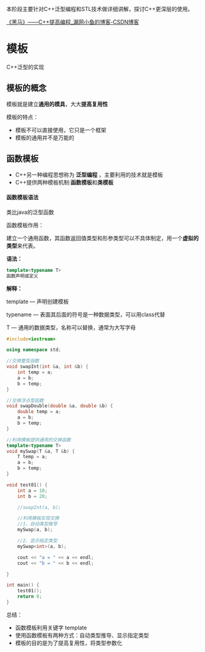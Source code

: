 本阶段主要针对C++泛型编程和STL技术做详细讲解，探讨C++更深层的使用。

[《黑马》——C++提高编程_漏网小鱼的博客-CSDN博客](https://blog.csdn.net/ClaireSy/article/details/108423061)

# 模板

C++泛型的实现

## 模板的概念

模板就是建立**通用的模具**，大大**提高复用性**

模板的特点：

- 模板不可以直接使用，它只是一个框架
- 模板的通用并不是万能的

## 函数模板

- C++另一种编程思想称为 **泛型编程** ，主要利用的技术就是模板
- C++提供两种模板机制:**函数模板**和**类模板**

#### 函数模板语法

类比java的泛型函数

函数模板作用：

建立一个通用函数，其函数返回值类型和形参类型可以不具体制定，用一个**虚拟的类型**来代表。

**语法：**

```c++
template<typename T>
函数声明或定义
```

**解释：**

template — 声明创建模板

typename — 表面其后面的符号是一种数据类型，可以用class代替

T — 通用的数据类型，名称可以替换，通常为大写字母

```c++
#include<iostream>

using namespace std;

//交换整型函数
void swapInt(int &a, int &b) {
    int temp = a;
    a = b;
    b = temp;
}

//交换浮点型函数
void swapDouble(double &a, double &b) {
    double temp = a;
    a = b;
    b = temp;
}

//利用模板提供通用的交换函数
template<typename T>
void mySwap(T &a, T &b) {
    T temp = a;
    a = b;
    b = temp;
}

void test01() {
    int a = 10;
    int b = 20;

    //swapInt(a, b);

    //利用模板实现交换
    //1、自动类型推导
    mySwap(a, b);

    //2、显示指定类型
    mySwap<int>(a, b);

    cout << "a = " << a << endl;
    cout << "b = " << b << endl;

}

int main() {
    test01();
    return 0;
}
```

总结：

- 函数模板利用关键字 template
- 使用函数模板有两种方式：自动类型推导、显示指定类型
- 模板的目的是为了提高复用性，将类型参数化